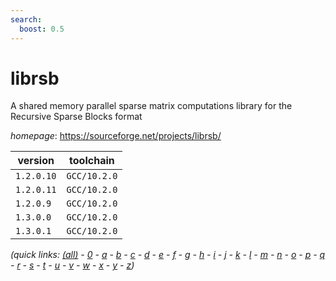 ```yaml
---
search:
  boost: 0.5
---
```

# librsb

A shared memory parallel sparse matrix computations library for the Recursive Sparse Blocks format

*homepage*: <https://sourceforge.net/projects/librsb/>

version | toolchain
--------|----------
``1.2.0.10`` | ``GCC/10.2.0``
``1.2.0.11`` | ``GCC/10.2.0``
``1.2.0.9`` | ``GCC/10.2.0``
``1.3.0.0`` | ``GCC/10.2.0``
``1.3.0.1`` | ``GCC/10.2.0``


*(quick links: [(all)](../index.md) - [0](../0/index.md) - [a](../a/index.md) - [b](../b/index.md) - [c](../c/index.md) - [d](../d/index.md) - [e](../e/index.md) - [f](../f/index.md) - [g](../g/index.md) - [h](../h/index.md) - [i](../i/index.md) - [j](../j/index.md) - [k](../k/index.md) - [l](../l/index.md) - [m](../m/index.md) - [n](../n/index.md) - [o](../o/index.md) - [p](../p/index.md) - [q](../q/index.md) - [r](../r/index.md) - [s](../s/index.md) - [t](../t/index.md) - [u](../u/index.md) - [v](../v/index.md) - [w](../w/index.md) - [x](../x/index.md) - [y](../y/index.md) - [z](../z/index.md))*

